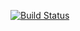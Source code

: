[![Build Status](https://dev.azure.com/powercode14/portfolio_react/_apis/build/status/powercode14.portfolio_react?branchName=master)](https://dev.azure.com/powercode14/portfolio_react/_build/latest?definitionId=42&branchName=master)